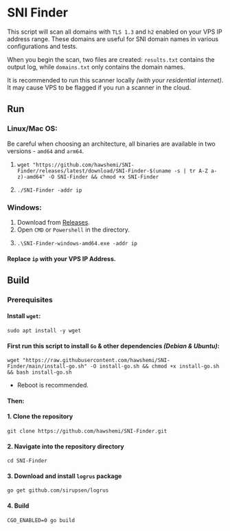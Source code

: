 # SNI Finder

This script will scan all domains with `TLS 1.3` and `h2` enabled on your VPS IP address range. These domains are useful for SNI domain names in various configurations and tests.

When you begin the scan, two files are created: `results.txt` contains the output log, while `domains.txt` only contains the domain names.

It is recommended to run this scanner locally _(with your residential internet)_. It may cause VPS to be flagged if you run a scanner in the cloud.


## Run

### Linux/Mac OS:

Be careful when choosing an architecture, all binaries are available in two versions - `amd64` and `arm64`.

1.
    ```
    wget "https://github.com/hawshemi/SNI-Finder/releases/latest/download/SNI-Finder-$(uname -s | tr A-Z a-z)-amd64" -O SNI-Finder && chmod +x SNI-Finder
    ```
2. 
    ```
    ./SNI-Finder -addr ip
    ```

### Windows:

1. Download from [Releases](https://github.com/hawshemi/SNI-Finder/releases/latest).
2. Open `CMD` or `Powershell` in the directory.
3.
    ```
    .\SNI-Finder-windows-amd64.exe -addr ip
    ```

#### Replace `ip` with your VPS IP Address.


## Build

### Prerequisites

#### Install `wget`:
```
sudo apt install -y wget
```

#### First run this script to install `Go` & other dependencies _(Debian & Ubuntu)_:
```
wget "https://raw.githubusercontent.com/hawshemi/SNI-Finder/main/install-go.sh" -O install-go.sh && chmod +x install-go.sh && bash install-go.sh
```
- Reboot is recommended.


#### Then:

#### 1. Clone the repository
```
git clone https://github.com/hawshemi/SNI-Finder.git 
```

#### 2. Navigate into the repository directory
```
cd SNI-Finder 
```

#### 3. Download and install `logrus` package
```
go get github.com/sirupsen/logrus
```

#### 4. Build
```
CGO_ENABLED=0 go build
```
